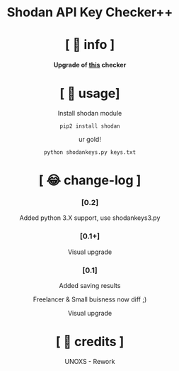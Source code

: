 <div align="center">

# Shodan API Key Checker++
# [ 🤯 info ]

#### Upgrade of [this](https://github.com/0x27/shodan_key_checker/blob/master/README.md) checker


# [ 👦 usage]

Install shodan module
```
pip2 install shodan
```
ur gold!
```
python shodankeys.py keys.txt
```
# [ 😂 change-log ]

### [0.2]
 Added python 3.X support, use shodankeys3.py
 
### [0.1+]
 Visual upgrade

### [0.1] 
Added saving results
 
Freelancer & Small buisness now diff ;)

Visual upgrade

# [ 🤡 credits ]
UNOXS - Rework
